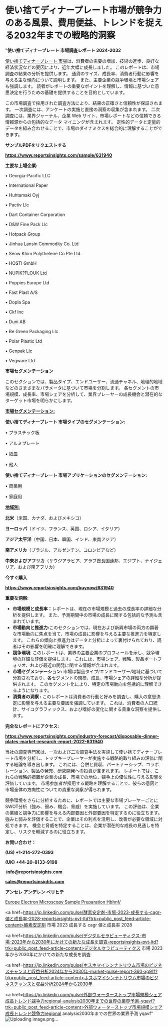# 使い捨てディナープレート市場が競争力のある風景、費用便益、トレンドを捉える2032年までの戦略的洞察

"<strong>使い捨てディナープレート 市場調査レポート 2024-2032</strong>

<a href=https://www.reportsinsights.com/sample/631940>使い捨てディナープレート 市場</a>は、消費者の需要の増加、技術の進歩、良好な経済状況などの要因により、近年大幅に成長しました。 このレポートは、市場調査の結果の分析を提供します。 通貨のサイズ、成長率、消費者行動に影響を与える主な傾向について説明します。 また、主要企業の競争環境と市場シェアも強調します。 読者がレポートの重要なポイントを理解し、情報に基づいた意思決定を行うための基礎を提供することを目的としています。

この市場調査で採用された調査方法により、結果の正確さと信頼性が保証されます。 一次調査には、アンケートの実施と直接の洞察の収集が含まれます。 二次調査には、業界ジャーナル、企業 Web サイト、市場レポートなどの信頼できる情報源からの包括的なデータ マイニングが含まれます。 定性的データと定量的データを組み合わせることで、市場のダイナミクスを総合的に理解することができます。

<strong><b>サンプルPDFをリクエストする</b></strong>

<a href=https://www.reportsinsights.com/sample/631940><strong><u>https://www.reportsinsights.com/sample/631940</u></strong></a>

<strong>主要な上場企業:</strong>

• Georgia-Pacific LLC

• International Paper

• Huhtamaki Oyj

• Pactiv Llc

• Dart Container Corporation

• D&W Fine Pack Llc

• Hotpack Group

• Jinhua Lansin Commodity Co. Ltd

• Seow Khim Polythelene Co Pte Ltd.

• HOSTI GmbH

• NUPIK?FLOUK Ltd

• Poppies Europe Ltd

• Fast Plast A/S

• Dopla Spa

• Ckf Inc

• Duni AB

• Be Green Packaging Llc

• Polar Plastic Ltd

• Genpak Llc

• Vegware Ltd

<strong>市場セグメンテーション</strong>

このセクションでは、製品タイプ、エンドユーザー、流通チャネル、地理的地域などのさまざまなパラメータに基づいて市場を分割します。 各セグメントの市場規模、成長率、市場シェアを分析して、業界プレーヤーの成長機会と潜在的なターゲット市場を明らかにします。

<strong><u>市場セグメンテーション</u></strong><strong><u>:</u></strong>

<strong>使い捨てディナープレート 市場タイプのセグメンテーション:</strong>

• プラスチック板

• アルミプレート

• 紙皿

• 他人

<strong>使い捨てディナープレート 市場アプリケーションのセグメンテーション:</strong>

• 商業用

• 家庭用

<strong><u>地域別</u></strong><strong><u>:</u></strong>

<strong>北米</strong>（米国、カナダ、およびメキシコ）

<strong>ヨーロッパ</strong>（ドイツ、フランス、英国、ロシア、イタリア）

<strong>アジア太平洋</strong>（中国、日本、韓国、インド、東南アジア）

<strong>南アメリカ</strong>（ブラジル、アルゼンチン、コロンビアなど）

<strong>中東およびアフリカ</strong>（サウジアラビア、アラブ首長国連邦、エジプト、ナイジェリア、および南アフリカ）

<strong>今すぐ購入</strong>

<a href=https://www.reportsinsights.com/buynow/631940><strong><u>https://www.reportsinsights.com/buynow/631940</u></strong></a>

<strong>重要な洞察:</strong>
<ul>
  <li><strong>市場規模と成長率：</strong>レポートは、現在の市場規模と過去の成長率の詳細な分析を提供します。 また、予測期間中の市場の成長に関する包括的な予測も含まれています。</li>
  <li><strong>市場動向と推進力:</strong>このセクションでは、現在および新興市場の両方の顕著な市場動向に焦点を当て、市場の成長に影響を与える主要な推進力を特定します。 これらの傾向と推進力はデータと分析によって裏付けられており、読者はその影響を明確に理解できます。</li>
  <li><strong>競争環境</strong>: このレポートは、業界の主要企業のプロフィールを示し、競争環境の詳細な評価を提供します。 これには、市場シェア、戦略、製品ポートフォリオ、および最近の開発に関する情報が含まれます。</li>
  <li><strong>市場セグメンテーション: </strong>市場は製品タイプ/エンドユーザー/地域に基づいて分割されており、各セグメントの規模、成長、市場シェアの詳細な分析が提供されます。 このセグメント化により、特定の市場動向を包括的に理解できるようになります。</li>
  <li><strong>消費者の洞察 : </strong>このレポートは消費者の行動と好みを調査し、購入の意思決定に影響を与える主要な要因を強調しています。 これは、消費者の人口統計、サイコグラフィックス、および嗜好の変化に関する貴重な洞察を提供します。</li>
</ul>
<strong>完全なレポートにアクセス:</strong>

<a href=https://www.reportsinsights.com/industry-forecast/disposable-dinner-plates-market-research-report-2022-631940><strong><u><b>https://www.reportsinsights.com/industry-forecast/disposable-dinner-plates-market-research-report-2022-631940</b></u></strong></a>

当社の調査専門家は、一次および二次調査手法を実施して使い捨てディナープレート市場を分析し、トップキープレーヤーが実施する戦略的取り組みの評価に関する結論を導き出します。 これには、合併と買収、パートナーシップ、コラボレーション、製品の発売、研究開発への投資が含まれます。 レポートでは、これらの戦略的措置が企業の成長、市場での地位、競争上の優位性に与える影響を評価しています。 市場参加者が採用する戦略を理解することで、彼らの意図と市場全体の方向性についての貴重な洞察が得られます。

競争環境をさらに分析するために、レポートでは主要な市場プレーヤーごとにSWOT分析（強み、弱み、機会、脅威）を実施しています。 この評価は、企業の業績と競争力に影響を与える内部要因と外部要因を特定するのに役立ちます。 強みと弱みを評価することで、企業はその利点を活用し、改善が必要な領域に対処できます。 機会と脅威を特定することは、企業が潜在的な成長の見通しを特定し、リスクを軽減するのに役立ちます。

<strong>お問い合わせ：</strong>

<strong>(US) +1-214-272-0393</strong>

<strong>(UK) +44-20-8133-9198</strong>

<strong> </strong><a href=info@reportsinsights.com><strong><u>info@reportsinsights.com</u></strong></a>

<a href=sales@reportsinsights.com><strong><u>sales@reportsinsights.com</u></strong></a>

<strong>アンセレ アンデレン ベリヒテ</strong>

<a href=https://www.linkedin.com/pulse/europe-electron-microscopy-sample-preparation-hbhnf/>Europe Electron Microscopy Sample Preparation Hbhnf/</a>

<a href=https://jp.linkedin.com/pulse/酵素安定剤-市場-2023-成長する-cagr-値と成長率-2028-reportsinsights-pvt-ltd?trk=public_post_feed-article-content>酵素安定剤 市場 2023 成長する cagr 値と成長率 2028</a>

<a href=https://jp.linkedin.com/pulse/デジタルセラピューティクス-市場-2023年から2030年にかけての新たな成長を調査-reportsinsights-pvt-ltd?trk=public_post_feed-article-content>デジタルセラピューティクス 市場 2023年から2030年にかけての新たな成長を調査</a>

<a href=https://jp.linkedin.com/pulse/ホスホマイシンナトリウム市場のビジネスチャンスと収益分析2024年から2030年-market-pulse-report-360-xg91f?trk=public_post_feed-article-content>ホスホマイシンナトリウム市場のビジネスチャンスと収益分析2024年から2030年</a>

<a href=https://jp.linkedin.com/pulse/外部ウォーターストップ市場規模シェア成長トレンド競争力regional-analysis2030年までの世界の業界予測-yqavf?trk=public_post_feed-article-content>外部ウォーターストップ市場規模シェア成長トレンド競争力regional analysis2030年までの世界の業界予測 yqavf</a>"
![Uploading image.png…]()

